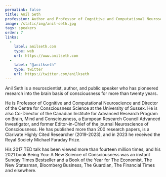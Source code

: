 ```yaml
---
permalink: false
title: Anil Seth
profession: Author and Professor of Cognitive and Computational Neuroscience at the University of Sussex
image: /static/img/anil-seth.jpg
tags: speakers
order: 7
links:
  -
    label: anilseth.com
    type: web
    url: https://www.anilseth.com
  -
    label: "@anilkseth"
    type: twitter
    url: https://twitter.com/anilkseth
---
```


Anil Seth is a neuroscientist, author, and public speaker who has pioneered research into the brain basis of consciousness for more than twenty years.

He is Professor of Cognitive and Computational Neuroscience and Director of the Centre for Consciousness Science at the University of Sussex. He is also Co-Director of the Canadian Institute for Advanced Research Program on Brain, Mind and Consciousness, a European Research Council Advanced Investigator, and former Editor-in-Chief of the journal Neuroscience of Consciousness. He has published more than 200 research papers, is a Clarivate Highly Cited Researcher (2019-2023), and in 2023 he received the Royal Society Michael Faraday Prize.

His 2017 TED talk has been viewed more than fourteen million times, and his 2021 book Being You: A New Science of Consciousness was an instant Sunday Times Bestseller and a Book of the Year for The Economist, The New Statesman, Bloomberg Business, The Guardian, The Financial Times and elsewhere.

